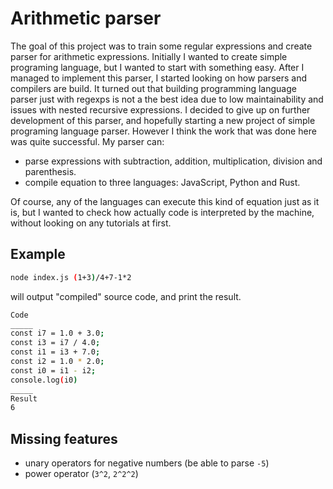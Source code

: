 # Arithmetic parser

The goal of this project was to train some regular expressions and create parser for arithmetic expressions.
Initially I wanted to create simple programing language, but I wanted to start with something easy.
After I managed to implement this parser, I started looking on how parsers and compilers are build.
It turned out that building programming language parser just with regexps is not a the best idea due to low maintainability and issues with nested recursive expressions. I decided to give up on further development of this parser, and hopefully starting a new project of simple programing language parser.
However I think the work that was done here was quite successful. My parser can:

- parse expressions with subtraction, addition, multiplication, division and parenthesis.
- compile equation to three languages: JavaScript, Python and Rust.

Of course, any of the languages can execute this kind of equation just as it is, but I wanted to check how actually code is interpreted by the machine, without looking on any tutorials at first.

## Example

```sh
node index.js (1+3)/4+7-1*2
```

will output "compiled" source code, and print the result.

```sh
Code
_____
const i7 = 1.0 + 3.0;
const i3 = i7 / 4.0;
const i1 = i3 + 7.0;
const i2 = 1.0 * 2.0;
const i0 = i1 - i2;
console.log(i0)
_____
Result
6
```

## Missing features

- unary operators for negative numbers (be able to parse `-5`)
- power operator (`3^2`, `2^2^2`)
